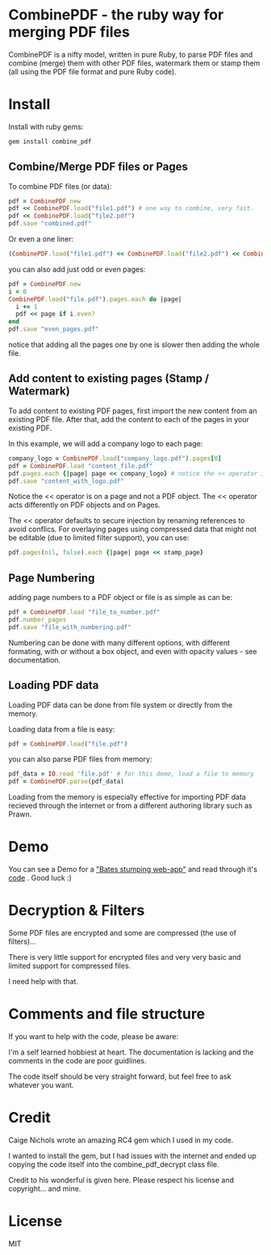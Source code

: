 # CombinePDF - the ruby way for merging PDF files
CombinePDF is a nifty model, written in pure Ruby, to parse PDF files and combine (merge) them with other PDF files, watermark them or stamp them (all using the PDF file format and pure Ruby code).

# Install

Install with ruby gems:

```ruby
gem install combine_pdf
```

## Combine/Merge PDF files or Pages

To combine PDF files (or data):

```ruby
pdf = CombinePDF.new
pdf << CombinePDF.load("file1.pdf") # one way to combine, very fast.
pdf << CombinePDF.load("file2.pdf")
pdf.save "combined.pdf"
```

Or even a one liner:

```ruby
(CombinePDF.load("file1.pdf") << CombinePDF.load("file2.pdf") << CombinePDF.load("file3.pdf")).save("combined.pdf")
```

you can also add just odd or even pages:

```ruby
pdf = CombinePDF.new
i = 0
CombinePDF.load("file.pdf").pages.each do |page|
  i += 1
  pdf << page if i.even?
end
pdf.save "even_pages.pdf"
```

notice that adding all the pages one by one is slower then adding the whole file.
## Add content to existing pages (Stamp / Watermark)

To add content to existing PDF pages, first import the new content from an existing PDF file. After that, add the content to each of the pages in your existing PDF.

In this example, we will add a company logo to each page:

```ruby
company_logo = CombinePDF.load("company_logo.pdf").pages[0]
pdf = CombinePDF.load "content_file.pdf"
pdf.pages.each {|page| page << company_logo} # notice the << operator is on a page and not a PDF object.
pdf.save "content_with_logo.pdf"
```

Notice the << operator is on a page and not a PDF object. The << operator acts differently on PDF objects and on Pages.

The << operator defaults to secure injection by renaming references to avoid conflics. For overlaying pages using compressed data that might not be editable (due to limited filter support), you can use:

```ruby
pdf.pages(nil, false).each {|page| page << stamp_page}
```

## Page Numbering

adding page numbers to a PDF object or file is as simple as can be:

```ruby
pdf = CombinePDF.load "file_to_number.pdf"
pdf.number_pages
pdf.save "file_with_numbering.pdf"
```

Numbering can be done with many different options, with different formating, with or without a box object, and even with opacity values - see documentation.

## Loading PDF data

Loading PDF data can be done from file system or directly from the memory.

Loading data from a file is easy:

```ruby
pdf = CombinePDF.load("file.pdf")
```

you can also parse PDF files from memory:

```ruby
pdf_data = IO.read 'file.pdf' # for this demo, load a file to memory
pdf = CombinePDF.parse(pdf_data)
```

Loading from the memory is especially effective for importing PDF data recieved through the internet or from a different authoring library such as Prawn.

Demo
====

You can see a Demo for a ["Bates stumping web-app"](http://combine-pdf-demo.herokuapp.com/bates) and read through it's [code](https://github.com/boazsegev/combine_pdf_demo/blob/c9914588e4116dcfdaa37f85727f442b064e2b04/pdf_controller.rb) . Good luck :)

Decryption & Filters
====================

Some PDF files are encrypted and some are compressed (the use of filters)...

There is very little support for encrypted files and very very basic and limited support for compressed files.

I need help with that.

Comments and file structure
===========================

If you want to help with the code, please be aware:

I'm a self learned hobbiest at heart. The documentation is lacking and the comments in the code are poor guidlines.

The code itself should be very straight forward, but feel free to ask whatever you want.

Credit
======

Caige Nichols wrote an amazing RC4 gem which I used in my code.

I wanted to install the gem, but I had issues with the internet and ended up copying the code itself into the combine_pdf_decrypt class file.

Credit to his wonderful is given here. Please respect his license and copyright... and mine.

License
=======
MIT
